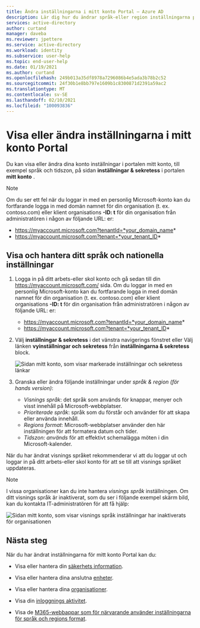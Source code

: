 ```yaml
---
title: Ändra inställningarna i mitt konto Portal – Azure AD
description: Lär dig hur du ändrar språk-eller region inställningarna på sidan Inställningar & sekretess i portalen mitt konto.
services: active-directory
author: curtand
manager: daveba
ms.reviewer: jpettere
ms.service: active-directory
ms.workload: identity
ms.subservice: user-help
ms.topic: end-user-help
ms.date: 01/19/2021
ms.author: curtand
ms.openlocfilehash: 249b013a35df8978a7296086b4e5ada3b78b2c52
ms.sourcegitcommit: 24f30b1e8bb797e1609b1c8300871d2391a59ac2
ms.translationtype: MT
ms.contentlocale: sv-SE
ms.lasthandoff: 02/10/2021
ms.locfileid: "100093836"
---
```

# <a name="view-or-change-your-settings-in-the-my-account-portal"></a>Visa eller ändra inställningarna i mitt konto Portal

Du kan visa eller ändra dina konto inställningar i portalen mitt konto, till exempel språk och tidszon, på sidan **inställningar & sekretess** i portalen **mitt konto** .

>[!Note]
> Om du ser ett fel när du loggar in med en personlig Microsoft-konto kan du fortfarande logga in med domän namnet för din organisation (t. ex. contoso.com) eller klient organisations **-ID: t** för din organisation från administratören i någon av följande URL: er:
>
>   - https://myaccount.microsoft.com?tenantId=*your_domain_name*
>   - https://myaccount.microsoft.com?tenant=*your_tenant_ID*

## <a name="view-and-manage-your-language-and-regional-settings"></a>Visa och hantera ditt språk och nationella inställningar

1. Logga in på ditt arbets-eller skol konto och gå sedan till din https://myaccount.microsoft.com/ sida. Om du loggar in med en personlig Microsoft-konto kan du fortfarande logga in med domän namnet för din organisation (t. ex. contoso.com) eller klient organisations **-ID: t** för din organisation från administratören i någon av följande URL: er:

   - https://myaccount.microsoft.com?tenantId=*your_domain_name*
   - https://myaccount.microsoft.com?tenant=*your_tenant_ID*

1. Välj **inställningar & sekretess** i det vänstra navigerings fönstret eller Välj länken **vyinställningar och sekretess** från **inställningarna & sekretess** block.

    ![Sidan mitt konto, som visar markerade inställningar och sekretess länkar](media/my-account-portal/my-account-portal-privacy.png)

1. Granska eller ändra följande inställningar under *språk & region (för hands version)*:
    * *Visnings språk*: det språk som används för knappar, menyer och visst innehåll på Microsoft-webbplatser.
    * *Prioriterade språk*: språk som du förstår och använder för att skapa eller använda innehåll.
    * *Regions format*: Microsoft-webbplatser använder den här inställningen för att formatera datum och tider.
    * *Tidszon: används* för att effektivt schemalägga möten i din Microsoft-kalender.

När du har ändrat visnings språket rekommenderar vi att du loggar ut och loggar in på ditt arbets-eller skol konto för att se till att visnings språket uppdateras.

> [!NOTE]
> I vissa organisationer kan du inte hantera *visnings språk* inställningen. Om ditt visnings språk är inaktiverat, som du ser i följande exempel skärm bild, kan du kontakta IT-administratören för att få hjälp:
>
> ![Sidan mitt konto, som visar visnings språk inställningar har inaktiverats för organisationen](media/my-account-portal/my-account-portal-managed-language-settings.png)

## <a name="next-steps"></a>Nästa steg

När du har ändrat inställningarna för mitt konto Portal kan du:

- Visa eller hantera din [säkerhets information](./security-info-setup-signin.md).

- Visa eller hantera dina anslutna [enheter](my-account-portal-devices-page.md).

- Visa eller hantera dina [organisationer](my-account-portal-organizations-page.md).

- Visa din [inloggnings aktivitet](my-account-portal-sign-ins-page.md).

- Visa de [M365-webbappar som för närvarande använder inställningarna för språk och regions format](https://support.microsoft.com/office/change-your-display-language-and-time-zone-in-microsoft-365-for-business-6f238bff-5252-441e-b32b-655d5d85d15b).